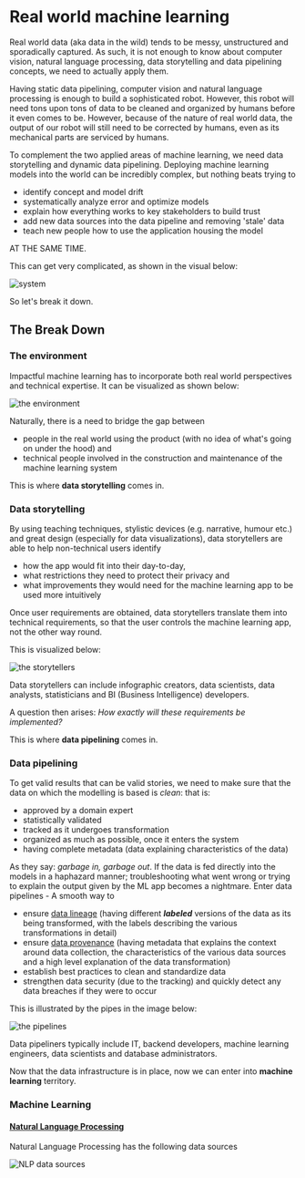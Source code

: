 # Real world machine learning

Real world data (aka data in the wild) tends to be messy, unstructured and sporadically captured. As such, it is not enough to know
about computer vision, natural language processing, data storytelling and data pipelining concepts, we need to actually apply
them.

Having static data pipelining, computer vision and natural language processing is enough to build a sophisticated robot. However, this robot will need tons
upon tons of data to be cleaned and organized by humans before it even comes to be. However, because of the nature of real world data,
the output of our robot will still need to be corrected by humans, even as its mechanical parts are serviced by humans.

To complement the two applied areas of machine learning, we need data storytelling and dynamic data pipelining. Deploying machine learning models into the
world can be incredibly complex, but nothing beats trying to

* identify concept and model drift
* systematically analyze error and optimize models
* explain how everything works to key stakeholders to build trust
* add new data sources into the data pipeline and removing 'stale' data
* teach new people how to use the application housing the model

AT THE SAME TIME.

This can get very complicated, as shown in the visual below:

![system](./images/system.svg)

So let's break it down.

## The Break Down

### The environment

Impactful machine learning has to incorporate both real world perspectives and technical expertise. It can be visualized as shown below:

![the environment](./images/system1.svg)

Naturally, there is a need to bridge the gap between

* people in the real world using the product (with no idea of what's going on under the hood) and
* technical people involved in the construction and maintenance of the machine learning system

This is where **data storytelling** comes in.

### Data storytelling

By using teaching techniques, stylistic devices (e.g. narrative, humour etc.) and great design (especially for data visualizations), data storytellers are able to help non-technical users identify

* how the app would fit into their day-to-day,
* what restrictions they need to protect their privacy and
* what improvements they would need for the machine learning app to be used more intuitively

Once user requirements are obtained, data storytellers translate them into technical requirements, so that the user controls the machine learning app, not the other way round.

This is visualized below:

![the storytellers](./images/system2.svg)

Data storytellers can include infographic creators, data scientists, data analysts, statisticians and BI (Business Intelligence) developers.

A question then arises: *How exactly will these requirements be implemented?*

This is where **data pipelining** comes in.

### Data pipelining

To get valid results that can be valid stories, we need to make sure that the data on which the modelling is based is *clean*: that is:

* approved by a domain expert
* statistically validated
* tracked as it undergoes transformation
* organized as much as possible, once it enters the system
* having complete metadata (data explaining characteristics of the data)

As they say: *garbage in, garbage out*. If the data is fed directly into the models in a haphazard manner; troubleshooting what went wrong or trying to explain
the output given by the ML app becomes a nightmare. Enter data pipelines - A smooth way to

* ensure <u>data lineage</u> (having different _**labeled**_ versions of the data as its being transformed, with the labels describing the various transformations in detail)
* ensure <u>data provenance</u> (having metadata that explains the context around data collection, the characteristics of the various data sources and a high level explanation of the data transformation)
* establish best practices to clean and standardize data
* strengthen data security (due to the tracking) and quickly detect any data breaches if they were to occur

This is illustrated by the pipes in the image below:

![the pipelines](./images/system3.svg)

Data pipeliners typically include IT, backend developers, machine learning engineers, data scientists and database administrators.

Now that the data infrastructure is in place, now we can enter into **machine learning** territory.

### Machine Learning

#### <u>Natural Language Processing</u>

Natural Language Processing has the following data sources

![NLP data sources](./images/system4-sources.svg)